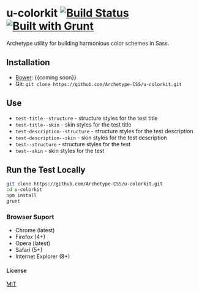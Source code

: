 # u-colorkit [![Build Status](https://secure.travis-ci.org/Archetype-CSS/u-colorkit.png?branch=master)](http://travis-ci.org/Archetype-CSS/u-colorkit) [![Built with Grunt](https://cdn.gruntjs.com/builtwith.png)](http://gruntjs.com/)

Archetype utility for building harmonious color schemes in Sass.

## Installation
  * [Bower](http://bower.io): {{coming soon}}
  * Git: `git clone https://github.com/Archetype-CSS/u-colorkit.git`

## Use
  * `test-title--structure` - structure styles for the test title
  * `test-title--skin` - skin styles for the test title
  * `test-description--structure` - structure styles for the test description
  * `test-description--skin` - skin styles for the test description
  * `test--structure` - structure styles for the test
  * `test--skin` - skin styles for the test

## Run the Test Locally

```bash
git clone https://github.com/Archetype-CSS/u-colorkit.git
cd u-colorkit
npm install
grunt
```

### Browser Suport
  * Chrome (latest)
  * Firefox (4+)
  * Opera (latest)
  * Safari (5+)
  * Internet Explorer (8+)

#### License
[MIT](/LICENSE.md)


